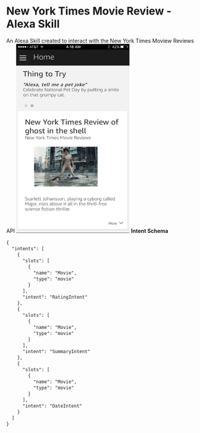 # New York Times Movie Review - Alexa Skill
An Alexa Skill created to interact with the New York Times Moview Reviews API
<img src='https://github.com/mgonzales7/NYTimesMovieReviewsAlexaSkill/blob/master/IMG_2163.PNG' width='300' height='500' title='Video Walkthrough2' width='' alt='Video Walkthrough' />
**Intent Schema**
```
{
  "intents": [
    {
      "slots": [
        {
          "name": "Movie",
          "type": "movie"
        }
      ],
      "intent": "RatingIntent"
    },
    {
      "slots": [
        {
          "name": "Movie",
          "type": "movie"
        }
      ],
      "intent": "SummaryIntent"
    },
    {
      "slots": [
        {
          "name": "Movie",
          "type": "movie"
        }
      ],
      "intent": "DateIntent"
    }
  ]
}
```
